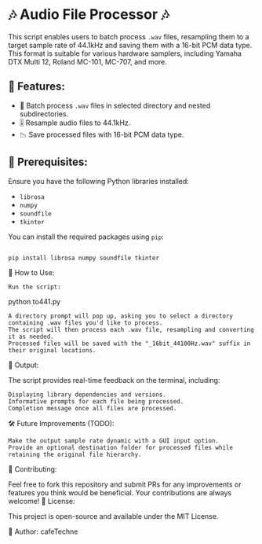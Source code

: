 # 🎶 Audio File Processor 🎶

This script enables users to batch process `.wav` files, resampling them to a target sample rate of 44.1kHz and saving them with a 16-bit PCM data type. This format is suitable for various hardware samplers, including Yamaha DTX Multi 12, Roland MC-101, MC-707, and more.

## 🚀 Features:

- 📁 Batch process `.wav` files in selected directory and nested subdirectories.
- 🎚 Resample audio files to 44.1kHz.
- 📉 Save processed files with 16-bit PCM data type.

## 🧰 Prerequisites:

Ensure you have the following Python libraries installed:

- `librosa`
- `numpy`
- `soundfile`
- `tkinter`

You can install the required packages using `pip`:

```bash

pip install librosa numpy soundfile tkinter

```

🚀 How to Use:

    Run the script:


python to441.py

    A directory prompt will pop up, asking you to select a directory containing .wav files you'd like to process.
    The script will then process each .wav file, resampling and converting it as needed.
    Processed files will be saved with the "_16bit_44100Hz.wav" suffix in their original locations.

📣 Output:

The script provides real-time feedback on the terminal, including:

    Displaying library dependencies and versions.
    Informative prompts for each file being processed.
    Completion message once all files are processed.

🛠️ Future Improvements (TODO):

    Make the output sample rate dynamic with a GUI input option.
    Provide an optional destination folder for processed files while retaining the original file hierarchy.

🙏 Contributing:

Feel free to fork this repository and submit PRs for any improvements or features you think would be beneficial. Your contributions are always welcome!
📜 License: 

This project is open-source and available under the MIT License.

🤖 Author: cafeTechne
